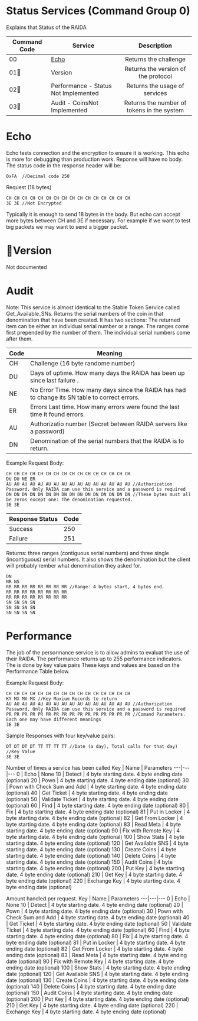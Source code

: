 # Status Services (Command Group 0)

Explains that Status of the RAIDA


Command Code | Service | Description
--- | --- | :---: 
00 | [Echo](OFF_LEDGER.md#echo) | Returns the challenge 
01🔴 | Version  | Returns the version of the protocol
02🔴 | Performance - Status Not Implemented | Returns the usage of services
03🔴 | Audit - CoinsNot Implemented | Returns the number of tokens in the system


# Echo  

Echo tests connection and the encryption to ensure it is working. This echo is more for debugging than production work.
Reponse will have no body. The status code in the response header will be:
```
0xFA  //Decimal code 250
```

Request (18 bytes)
```hex
CH CH CH CH CH CH CH CH CH CH CH CH CH CH CH CH
3E 3E //Not Encrypted
```

Typically it is enough to send 18 bytes in the body. 
But echo can accept more bytes between CH and 3E if necessary. 
For example if we want to test big packets we may want to send a bigger packet.


# 🔴Version
Not documented
<!--
# Not Implemented 
## Show Stats
Sends the data in RAM from the last statistics dump. 
This service must be able to be turned off incase of Denial of service attacks. 
So it will only respond to a 1 request per ten seconds. 

## Show Stats Table in RAIDA RAM

Index | Column Name | Datatype | Notes
0 |  Echo | 4 bytes | Every time echo is called ++
1 |  Audit | 4 bytes | Tracks status calls
2 |  Status | 4 bytes | ++
3 |  Echo | 4 bytes | ++
4 |  Echo | 4 bytes |  ++
5 |  Echo | 4 bytes | ++


Sample Request: 

```hex
CH CH CH CH CH CH CH CH CH CH CH CH CH CH CH CH
AU AU AU AU AU AU AU AU AU AU AU AU AU AU AU AU //Autherization: Only RAIDA can uA password given only to status reporting servers
ST // Status Code requested
AM AM AM //Number of records requested. 

3E 3E //Not encryption
```
Sample Respons:
```

Needs to be decided. 

```
-->

# Audit
Note: This service is almost identical to the Stable Token Service called Get_Available_SNs.
Returns the serial numbers of the coin in that denomination that have been created. It has two sections: The returned item can be either an individual serial number or a range.
The ranges come first prepended by the number of them. The individual serial numbers come after them.


Code | Meaning
--|--
CH |  Challenge (16 byte randome number)
DU |  Days of uptime. How many days the RAIDA has been up since last failure .
NE | No Error Time. How many days since the RAIDA has had to change its SN table to correct errors. 
ER | Errors Last time. How many errors were found the last time it found errors.  
AU |  Authorizatio number (Secret between RAIDA servers like a password)
DN | Denomination of the serial numbers that the RAIDA is to return. 


Example Request Body:
```hex
CH CH CH CH CH CH CH CH CH CH CH CH CH CH CH CH
DU DU NE ER    
AU AU AU AU AU AU AU AU AU AU AU AU AU AU AU AU //Authorization Password. Only RAIDA can use this service and a password is required
DN DN DN DN DN DN DN DN DN DN DN DN DN DN DN DN //These bytes must all be zeros except one: The denomination requested. 
3E 3E
```


Response Status | Code
---|---
Success | 250
Failure | 251


Returns: three ranges (contiguous serial numbers) and three single (incontiguous) serial numbers. It also shows the denomination but the client will probably 
rember what denomination they asked for. 
```
DN   
NR NS 
RR RR RR RR RR RR RR RR //Range: 4 bytes start, 4 bytes end. 
RR RR RR RR RR RR RR RR
RR RR RR RR RR RR RR RR 
SN SN SN SN
SN SN SN SN
SN SN SN SN 
```


# Performance
The job of the persormance service is to allow admins to evaluat the use of their RAIDA. 
The performance returns up to 255 performance indicators. 
The is done by key value pairs These keys and values are based on the Performance Table below. 

Example Request Body:
```hex
CH CH CH CH CH CH CH CH CH CH CH CH CH CH CH CH
KY MX MX MX //Key Maxium Records to return
AU AU AU AU AU AU AU AU AU AU AU AU AU AU AU AU //Authorization Password. Only RAIDA can use this service and a password is required
PR PR PR PR PR PR PR PR PR PR PR PR PR PR PR PR //Comand Parameters. Each one may have different meanings 
3E 3E
```

Sample Responses with four key/value pairs:
```
DT DT DT DT TT TT TT TT //Date (a day), Total calls for that day)   //Key Value
3E 3E
```

Number of times a service has been called
Key | Name | Parameters
---|---|---
0 | Echo | None
10 | Detect | 4 byte starting date. 4 byte ending date (optional)
20 | Pown | 4 byte starting date. 4 byte ending date (optional)
30 | Pown with Check Sum and Add | 4 byte starting date. 4 byte ending date (optional)
40 | Get Ticket | 4 byte starting date. 4 byte ending date (optional)
50 | Validate Ticket | 4 byte starting date. 4 byte ending date (optional)
60 | Find | 4 byte starting date. 4 byte ending date (optional)
80 | Fix | 4 byte starting date. 4 byte ending date (optional)
81 | Put in Locker | 4 byte starting date. 4 byte ending date (optional)
82 | Get From Locker | 4 byte starting date. 4 byte ending date (optional)
83 | Read Meta | 4 byte starting date. 4 byte ending date (optional)
90 | Fix with Remote Key | 4 byte starting date. 4 byte ending date (optional)
100 | Show Stats | 4 byte starting date. 4 byte ending date (optional)
120 | Get Available SNS | 4 byte starting date. 4 byte ending date (optional)
130 | 	Create Coins | 4 byte starting date. 4 byte ending date (optional)
140 | Delete Coins | 4 byte starting date. 4 byte ending date (optional)
150 | Audit Coins | 4 byte starting date. 4 byte ending date (optional)
200 | Put Key | 4 byte starting date. 4 byte ending date (optional)
210 | Get Key | 4 byte starting date. 4 byte ending date (optional)
220 | Exchange Key | 4 byte starting date. 4 byte ending date (optional)

Amount handled per request. 
Key | Name | Parameters
---|---|---
0 | Echo | None
10 | Detect | 4 byte starting date. 4 byte ending date (optional)
20 | Pown | 4 byte starting date. 4 byte ending date (optional)
30 | Pown with Check Sum and Add | 4 byte starting date. 4 byte ending date (optional)
40 | Get Ticket | 4 byte starting date. 4 byte ending date (optional)
50 | Validate Ticket | 4 byte starting date. 4 byte ending date (optional)
60 | Find | 4 byte starting date. 4 byte ending date (optional)
80 | Fix | 4 byte starting date. 4 byte ending date (optional)
81 | Put in Locker | 4 byte starting date. 4 byte ending date (optional)
82 | Get From Locker | 4 byte starting date. 4 byte ending date (optional)
83 | Read Meta | 4 byte starting date. 4 byte ending date (optional)
90 | Fix with Remote Key | 4 byte starting date. 4 byte ending date (optional)
100 | Show Stats | 4 byte starting date. 4 byte ending date (optional)
120 | Get Available SNS | 4 byte starting date. 4 byte ending date (optional)
130 | 	Create Coins | 4 byte starting date. 4 byte ending date (optional)
140 | Delete Coins | 4 byte starting date. 4 byte ending date (optional)
150 | Audit Coins | 4 byte starting date. 4 byte ending date (optional)
200 | Put Key | 4 byte starting date. 4 byte ending date (optional)
210 | Get Key | 4 byte starting date. 4 byte ending date (optional)
220 | Exchange Key | 4 byte starting date. 4 byte ending date (optional)




